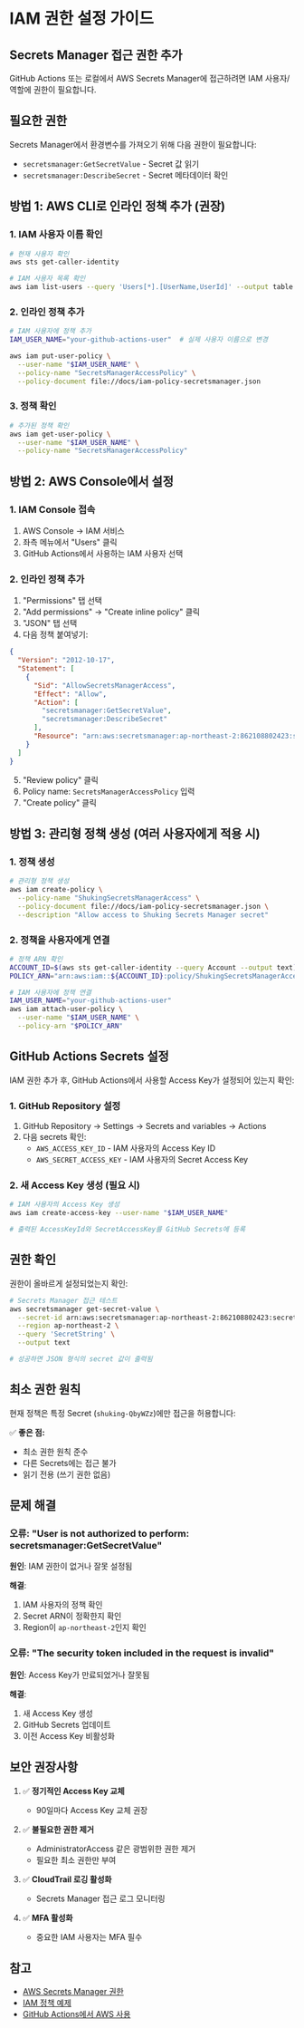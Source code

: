 # IAM 권한 설정 가이드

## Secrets Manager 접근 권한 추가

GitHub Actions 또는 로컬에서 AWS Secrets Manager에 접근하려면 IAM 사용자/역할에 권한이 필요합니다.

## 필요한 권한

Secrets Manager에서 환경변수를 가져오기 위해 다음 권한이 필요합니다:

- `secretsmanager:GetSecretValue` - Secret 값 읽기
- `secretsmanager:DescribeSecret` - Secret 메타데이터 확인

## 방법 1: AWS CLI로 인라인 정책 추가 (권장)

### 1. IAM 사용자 이름 확인

```bash
# 현재 사용자 확인
aws sts get-caller-identity

# IAM 사용자 목록 확인
aws iam list-users --query 'Users[*].[UserName,UserId]' --output table
```

### 2. 인라인 정책 추가

```bash
# IAM 사용자에 정책 추가
IAM_USER_NAME="your-github-actions-user"  # 실제 사용자 이름으로 변경

aws iam put-user-policy \
  --user-name "$IAM_USER_NAME" \
  --policy-name "SecretsManagerAccessPolicy" \
  --policy-document file://docs/iam-policy-secretsmanager.json
```

### 3. 정책 확인

```bash
# 추가된 정책 확인
aws iam get-user-policy \
  --user-name "$IAM_USER_NAME" \
  --policy-name "SecretsManagerAccessPolicy"
```

## 방법 2: AWS Console에서 설정

### 1. IAM Console 접속

1. AWS Console → IAM 서비스
2. 좌측 메뉴에서 "Users" 클릭
3. GitHub Actions에서 사용하는 IAM 사용자 선택

### 2. 인라인 정책 추가

1. "Permissions" 탭 선택
2. "Add permissions" → "Create inline policy" 클릭
3. "JSON" 탭 선택
4. 다음 정책 붙여넣기:

```json
{
  "Version": "2012-10-17",
  "Statement": [
    {
      "Sid": "AllowSecretsManagerAccess",
      "Effect": "Allow",
      "Action": [
        "secretsmanager:GetSecretValue",
        "secretsmanager:DescribeSecret"
      ],
      "Resource": "arn:aws:secretsmanager:ap-northeast-2:862108802423:secret:shuking-QbyWZz"
    }
  ]
}
```

5. "Review policy" 클릭
6. Policy name: `SecretsManagerAccessPolicy` 입력
7. "Create policy" 클릭

## 방법 3: 관리형 정책 생성 (여러 사용자에게 적용 시)

### 1. 정책 생성

```bash
# 관리형 정책 생성
aws iam create-policy \
  --policy-name "ShukingSecretsManagerAccess" \
  --policy-document file://docs/iam-policy-secretsmanager.json \
  --description "Allow access to Shuking Secrets Manager secret"
```

### 2. 정책을 사용자에게 연결

```bash
# 정책 ARN 확인
ACCOUNT_ID=$(aws sts get-caller-identity --query Account --output text)
POLICY_ARN="arn:aws:iam::${ACCOUNT_ID}:policy/ShukingSecretsManagerAccess"

# IAM 사용자에 정책 연결
IAM_USER_NAME="your-github-actions-user"
aws iam attach-user-policy \
  --user-name "$IAM_USER_NAME" \
  --policy-arn "$POLICY_ARN"
```

## GitHub Actions Secrets 설정

IAM 권한 추가 후, GitHub Actions에서 사용할 Access Key가 설정되어 있는지 확인:

### 1. GitHub Repository 설정

1. GitHub Repository → Settings → Secrets and variables → Actions
2. 다음 secrets 확인:
   - `AWS_ACCESS_KEY_ID` - IAM 사용자의 Access Key ID
   - `AWS_SECRET_ACCESS_KEY` - IAM 사용자의 Secret Access Key

### 2. 새 Access Key 생성 (필요 시)

```bash
# IAM 사용자의 Access Key 생성
aws iam create-access-key --user-name "$IAM_USER_NAME"

# 출력된 AccessKeyId와 SecretAccessKey를 GitHub Secrets에 등록
```

## 권한 확인

권한이 올바르게 설정되었는지 확인:

```bash
# Secrets Manager 접근 테스트
aws secretsmanager get-secret-value \
  --secret-id arn:aws:secretsmanager:ap-northeast-2:862108802423:secret:shuking-QbyWZz \
  --region ap-northeast-2 \
  --query 'SecretString' \
  --output text

# 성공하면 JSON 형식의 secret 값이 출력됨
```

## 최소 권한 원칙

현재 정책은 특정 Secret (`shuking-QbyWZz`)에만 접근을 허용합니다:

✅ **좋은 점:**
- 최소 권한 원칙 준수
- 다른 Secrets에는 접근 불가
- 읽기 전용 (쓰기 권한 없음)

## 문제 해결

### 오류: "User is not authorized to perform: secretsmanager:GetSecretValue"

**원인**: IAM 권한이 없거나 잘못 설정됨

**해결**:
1. IAM 사용자의 정책 확인
2. Secret ARN이 정확한지 확인
3. Region이 `ap-northeast-2`인지 확인

### 오류: "The security token included in the request is invalid"

**원인**: Access Key가 만료되었거나 잘못됨

**해결**:
1. 새 Access Key 생성
2. GitHub Secrets 업데이트
3. 이전 Access Key 비활성화

## 보안 권장사항

1. ✅ **정기적인 Access Key 교체**
   - 90일마다 Access Key 교체 권장

2. ✅ **불필요한 권한 제거**
   - AdministratorAccess 같은 광범위한 권한 제거
   - 필요한 최소 권한만 부여

3. ✅ **CloudTrail 로깅 활성화**
   - Secrets Manager 접근 로그 모니터링

4. ✅ **MFA 활성화**
   - 중요한 IAM 사용자는 MFA 필수

## 참고

- [AWS Secrets Manager 권한](https://docs.aws.amazon.com/secretsmanager/latest/userguide/auth-and-access.html)
- [IAM 정책 예제](https://docs.aws.amazon.com/secretsmanager/latest/userguide/auth-and-access_examples.html)
- [GitHub Actions에서 AWS 사용](https://github.com/aws-actions/configure-aws-credentials)

